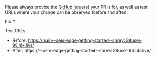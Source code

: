 Please always provide the [GitHub issue(s)](../issues) your PR is for, as well as test URLs where your change can be observed (before and after):

Fix #<gh-issue-id>

Test URLs:
- Before: https://main--aem-edge-getting-started--shreyaGituser-90.hlx.live/
- After: https://<branch>--aem-edge-getting-started--shreyaGituser-90.hlx.live/
